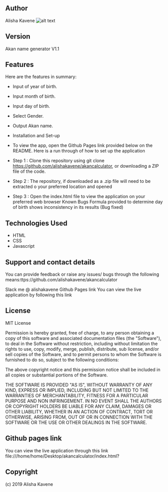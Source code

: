 ## Author

Alisha Kavene
![alt text](file:///home/home/Downloads/screenshot.png)

## Version

Akan name generator V1.1

## Features

Here are the features in summary:

* Input of year of birth.
* Input month of birth.
* Input day of birth.
* Select Gender.
* Output Akan name.
* Installation and Set-up
* To view the app, open the Github Pages link provided below on the README. Here is a run through of how to set up the application

* Step 1 : Clone this repository using git clone https://github.com/alishakavene/akancalculator, or downloading a ZIP file of the code.
* Step 2 : The repository, if downloaded as a .zip file will need to be extracted o your preferred location and opened
* Step 3 : Open the index.html file to view the application on your preferred web browser
Known Bugs
Formula provided to determine day of birth shows inconsistency in its results (Bug fixed)

## Technologies Used
* HTML
* CSS
* Javascript

## Support and contact details

You can provide feedback or raise any issues/ bugs through the following means:ttps://github.com/alishakavene/akancalculator

Slack me @ alishakavene
Github Pages link
You can view the live application by following this link

## License

MIT License

Permission is hereby granted, free of charge, to any person obtaining a copy of this software and associated documentation files (the "Software"), to deal in the Software without restriction, including without limitation the rights to use, copy, modify, merge, publish, distribute, sub license, and/or sell copies of the Software, and to permit persons to whom the Software is furnished to do so, subject to the following conditions:

The above copyright notice and this permission notice shall be included in all copies or substantial portions of the Software.

THE SOFTWARE IS PROVIDED "AS IS", WITHOUT WARRANTY OF ANY KIND, EXPRESS OR IMPLIED, INCLUDING BUT NOT LIMITED TO THE WARRANTIES OF MERCHANTABILITY, FITNESS FOR A PARTICULAR PURPOSE AND NON INFRINGEMENT. IN NO EVENT SHALL THE AUTHORS OR COPYRIGHT HOLDERS BE LIABLE FOR ANY CLAIM, DAMAGES OR OTHER LIABILITY, WHETHER IN AN ACTION OF CONTRACT, TORT OR OTHERWISE, ARISING FROM, OUT OF OR IN CONNECTION WITH THE SOFTWARE OR THE USE OR OTHER DEALINGS IN THE SOFTWARE.
## Github pages link

You can view the live application through this link file:///home/home/Desktop/akancalculator/index.html?

## Copyright 

(c) 2019 Alisha Kavene

